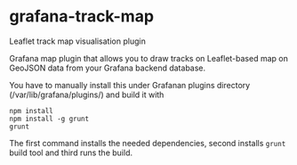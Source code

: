 # grafana-track-map
Leaflet track map visualisation plugin

Grafana map plugin that allows you to draw tracks on Leaflet-based map on GeoJSON data from your Grafana backend database.


You have to manually install this under Grafanan plugins directory (/var/lib/grafana/plugins/) and build it with 
```
npm install
npm install -g grunt
grunt
```

The first command installs the needed dependencies, second installs `grunt` build tool and third runs the build.
